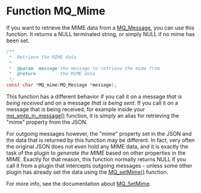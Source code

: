 # Function MQ_Mime

If you want to retrieve the MIME data from a [MQ_Message](mq_message), you can use this function. 
It returns a NULL terminated string, or simply NULL if no mime has been set.

````c
/**
 *  Retrieve the MIME data
 *
 *  @param  message the message to retrieve the mime from
 *  @return         the MIME data
 */
const char *MQ_mime(MQ_Message *message);
````

This function has a different behavior if you call it on a message _that is being received_ and on a message _that is being sent_. If you call it on a message that is being received, for example inside your [mq_smtp_in_message()](mq_smtp_in_message) function, it is simply an alias for retrieving the "mime" property from the JSON.

For outgoing messages however, the "mime" property set in the JSON and the data that is returned by this function may be different. In fact, very often the original JSON does not even hold any MIME data, and it is exactly the task of the plugin to _generate the MIME_ based on other properties in the MIME. Exactly for that reason, this function normally returns NULL if you call it from a plugin that intercepts outgoing messages - unless some other plugin has already set the data using the [MQ_setMime()](mq_setmime) function.

For more info, see the documentation about [MQ_SetMime](mq_setmime).